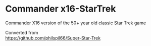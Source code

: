 # Commander x16-StarTrek
 Commander X16 version of the 50+ year old classic Star Trek game

 Converted from  
 https://github.com/philspil66/Super-Star-Trek
